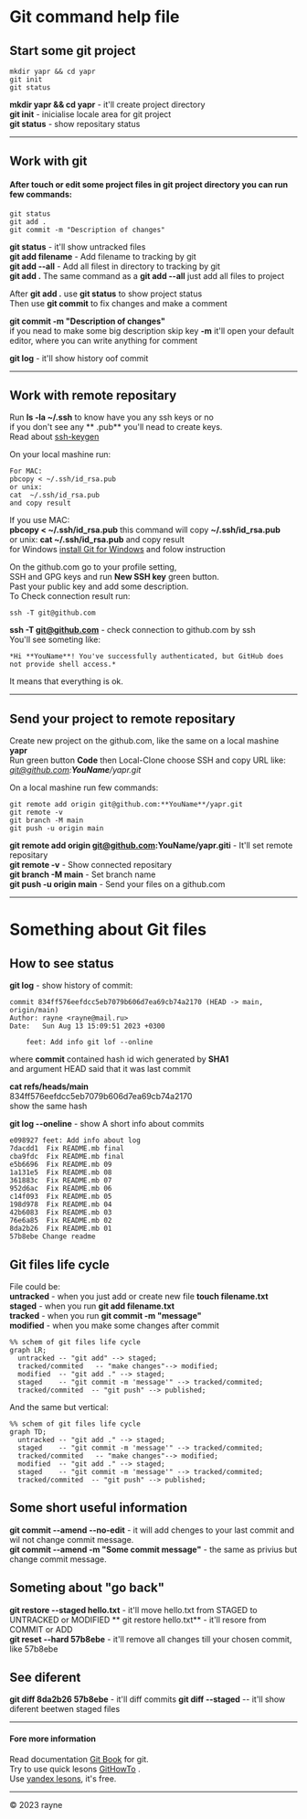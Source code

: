 # Git command help file

## Start some git project


```
mkdir yapr && cd yapr  
git init  
git status 
```
**mkdir yapr && cd yapr** -  it'll create project directory  
**git init** - inicialise locale area for git project  
**git status** - show repositary status  

---

## Work with git 

#### After touch or edit some project files in git project directory you can run few commands:<br>

```
git status
git add .
git commit -m "Description of changes"
```
**git status** -  it'll show untracked files  
**git add filename** - Add filename to tracking by git  
**git add --all** - Add all filest in directory to  tracking by git  
**git add .** The same command as a **git add --all** just add all files to project  


After **git add .** use  **git status** to show project status  
Then use **git commit** to fix changes and make a comment  

**git commit -m "Description of changes"**  
if you nead to make some big description skip key **-m** it'll open your default editor, where you can write anything for comment  

**git log** - it'll show history oof commit  


---

## Work with remote repositary

Run **ls -la ~/.ssh** to know have you any ssh keys or no  
if you don't see any ** .pub** you'll nead to create keys.  
Read about [ssh-keygen](https://docs.github.com/ru/authentication/connecting-to-github-with-ssh/generating-a-new-ssh-key-and-adding-it-to-the-ssh-agent)  


On your local mashine run:  
```
For MAC: 
pbcopy < ~/.ssh/id_rsa.pub  
or unix:  
cat  ~/.ssh/id_rsa.pub  
and copy result   
```
If you use MAC:  
**pbcopy < ~/.ssh/id_rsa.pub** this command will copy **~/.ssh/id_rsa.pub**  
or unix: 
**cat  ~/.ssh/id_rsa.pub** and copy result  
for Windows [install Git for Windows](https://git-scm.com/download/win) and folow instruction  

On the github.com go to your profile setting,  
SSH and GPG keys and run **New SSH key** green button.  
Past your public key and add some description.  
To Check connection result run: <br>
```
ssh -T git@github.com  
```
**ssh -T git@github.com** - check connection to github.com by ssh   
You'll see someting like: 
```
*Hi **YouName**! You've successfully authenticated, but GitHub does not provide shell access.*  
```
It means that everything is ok.

---

## Send your project to remote repositary
Create new project on the github.com, like the same on a local mashine **yapr**  
Run green button **Code** then Local-Clone choose SSH and copy URL like:  
*git@github.com:**YouName**/yapr.git*  

On a local mashine run few commands:  
```
git remote add origin git@github.com:**YouName**/yapr.git 
git remote -v  
git branch -M main 
git push -u origin main 
```


**git remote add origin git@github.com:YouName/yapr.giti** - It'll set remote repositary  
**git remote -v** - Show connected repositary  
**git branch -M main** - Set branch name  
**git push -u origin main** - Send your files on a github.com  

---

# Something about Git files

## How to see status

**git log** - show history of commit:  
```
commit 834ff576eefdcc5eb7079b606d7ea69cb74a2170 (HEAD -> main, origin/main)
Author: rayne <rayne@mail.ru>
Date:   Sun Aug 13 15:09:51 2023 +0300

    feet: Add info git lof --online
```
where **commit** contained hash id wich generated by **SHA1**  
and argument HEAD said that it was last commit  

**cat refs/heads/main**  
834ff576eefdcc5eb7079b606d7ea69cb74a2170  
show the same hash  

**git log --oneline** - show A short info about commits    
```
e098927 feet: Add info about log
7dacdd1  Fix README.mb final
cba9fdc  Fix README.mb final
e5b6696  Fix README.mb 09
1a131e5  Fix README.mb 08
361883c  Fix README.mb 07
952d6ac  Fix README.mb 06
c14f093  Fix README.mb 05
198d978  Fix README.mb 04
42b6083  Fix README.mb 03
76e6a85  Fix README.mb 02
8da2b26  Fix README.mb 01
57b8ebe Change readme
```

## Git files life cycle 

File could be:   
**untracked** - when you just add or create new file **touch filename.txt**  
**staged**  - when you run **git add filename.txt**  
**tracked**  - when you run **git commit -m "message"**  
**modified**  - when you make some changes after commit

```mermaid
%% schem of git files life cycle 
graph LR;
  untracked -- "git add" --> staged;
  tracked/commited   -- "make changes"--> modified;
  modified  -- "git add ." --> staged;
  staged    -- "git commit -m 'message'" --> tracked/commited;
  tracked/commited  -- "git push" --> published;
```
And the same but vertical:  
```mermaid
%% schem of git files life cycle 
graph TD;
  untracked -- "git add ." --> staged;
  staged    -- "git commit -m 'message'" --> tracked/commited;
  tracked/commited   -- "make changes"--> modified;
  modified  -- "git add ." --> staged;
  staged    -- "git commit -m 'message'" --> tracked/commited;
  tracked/commited  -- "git push" --> published;
```

## Some short useful information

**git commit --amend --no-edit** - it will add chenges to your last commit and wil not change commit message.  
**git commit --amend -m "Some commit message"** - the same as privius but change commit message. 


## Someting about "go back"  

**git restore --staged hello.txt** - it'll move hello.txt from STAGED to UNTRACKED or MODIFIED 
** git restore hello.txt** - it'll resore from COMMIT or ADD  
**git reset --hard 57b8ebe** - it'll remove all changes till your chosen commit, like 57b8ebe   

## See diferent
**git diff 8da2b26 57b8ebe** - it'll diff commits 
**git diff --staged** -- it'll show diferent beetwen staged files  

---

#### Fore more information

Read documentation [Git Book](https://git-scm.com/book/en/v2) for git.  
Try to use quick lesons [GitHowTo](https://githowto.com) .  
Use [yandex lesons](https://practicum.yandex.ru), it's free.


---
© 2023 rayne
